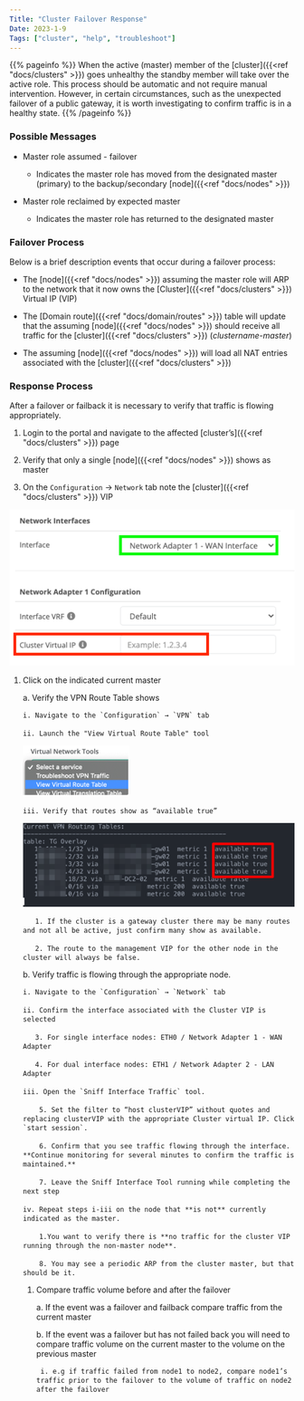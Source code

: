 ```yaml
---
Title: "Cluster Failover Response"
Date: 2023-1-9
Tags: ["cluster", "help", "troubleshoot"]
---
```


{{% pageinfo %}}
When the active (master) member of the [cluster]({{<ref "docs/clusters" >}}) goes unhealthy the standby member will take over the active role. This process should be automatic and not require manual intervention. However, in certain circumstances, such as the unexpected failover of a public gateway, it is worth investigating to confirm traffic is in a healthy state.
{{% /pageinfo %}}

### Possible Messages

- Master role assumed - failover

  - Indicates the master role has moved from the designated master (primary) to the backup/secondary [node]({{<ref "docs/nodes" >}})

- Master role reclaimed by expected master

  - Indicates the master role has returned to the designated master

### Failover Process

Below is a brief description events that occur during a failover process:

- The [node]({{<ref "docs/nodes" >}}) assuming the master role will ARP to the network that it now owns the [Cluster]({{<ref "docs/clusters" >}}) Virtual IP (VIP)

- The [Domain route]({{<ref "docs/domain/routes" >}}) table will update that the assuming [node]({{<ref "docs/nodes" >}}) should receive all traffic for the [cluster]({{<ref "docs/clusters" >}}) (_clustername-master_)

- The assuming [node]({{<ref "docs/nodes" >}}) will load all NAT entries associated with the [cluster]({{<ref "docs/clusters" >}})

### Response Process

After a failover or failback it is necessary to verify that traffic is flowing appropriately.

1. Login to the portal and navigate to the affected [cluster’s]({{<ref "docs/clusters" >}}) page

2. Verify that only a single [node]({{<ref "docs/nodes" >}}) shows as master

3. On the `Configuration` → `Network` tab note the [cluster]({{<ref "docs/clusters" >}}) VIP

![img](cluster-virtual-ip2.png)

1.  Click on the indicated current master

    a. Verify the VPN Route Table shows

        i. Navigate to the `Configuration` → `VPN` tab

        ii. Launch the "View Virtual Route Table" tool

      ![img](virtual-network-tools.png)

        iii. Verify that routes show as “available true”

    ![img](routing-tables.png)

           1. If the cluster is a gateway cluster there may be many routes and not all be active, just confirm many show as available.

           2. The route to the management VIP for the other node in the cluster will always be false.

    b. Verify traffic is flowing through the appropriate node.

        i. Navigate to the `Configuration` → `Network` tab

        ii. Confirm the interface associated with the Cluster VIP is selected

           3. For single interface nodes: ETH0 / Network Adapter 1 - WAN Adapter

           4. For dual interface nodes: ETH1 / Network Adapter 2 - LAN Adapter

        iii. Open the `Sniff Interface Traffic` tool.

            5. Set the filter to “host clusterVIP” without quotes and replacing clusterVIP with the appropriate Cluster virtual IP. Click `start session`.

            6. Confirm that you see traffic flowing through the interface. **Continue monitoring for several minutes to confirm the traffic is maintained.**

            7. Leave the Sniff Interface Tool running while completing the next step

        iv. Repeat steps i-iii on the node that **is not** currently indicated as the master.

            1.You want to verify there is **no traffic for the cluster VIP running through the non-master node**.

            8. You may see a periodic ARP from the cluster master, but that should be it.

    1. Compare traffic volume before and after the failover

        a. If the event was a failover and failback compare traffic from the current master

        b. If the event was a failover but has not failed back you will need to compare traffic volume on the current master to the volume on the previous master

            i. e.g if traffic failed from node1 to node2, compare node1’s traffic prior to the failover to the volume of traffic on node2 after the failover
